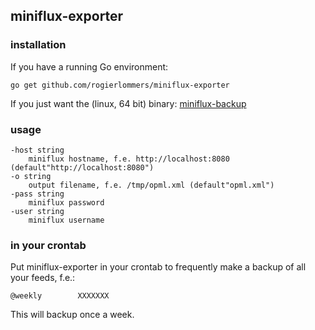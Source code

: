 ## miniflux-exporter

### installation

If you have a running Go environment:

```
go get github.com/rogierlommers/miniflux-exporter
```

If you just want the (linux, 64 bit) binary: [miniflux-backup](https://github.com/rogierlommers/miniflux-exporter/releases/download/1/miniflux-backup)

### usage
```
-host string
  	miniflux hostname, f.e. http://localhost:8080 (default"http://localhost:8080")
-o string
  	output filename, f.e. /tmp/opml.xml (default"opml.xml")
-pass string
  	miniflux password
-user string
  	miniflux username
```

### in your crontab
Put miniflux-exporter in your crontab to frequently make a backup of all your feeds, f.e.:

```
@weekly        XXXXXXX
```

This will backup once a week.
